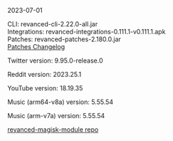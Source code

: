 2023-07-01
  
CLI: revanced-cli-2.22.0-all.jar  
Integrations: revanced-integrations-0.111.1-v0.111.1.apk  
Patches: revanced-patches-2.180.0.jar  
[Patches Changelog](https://github.com/revanced/revanced-patches/releases/tag/v2.180.0)  

Twitter version: 9.95.0-release.0  

Reddit version: 2023.25.1  

YouTube version: 18.19.35  

Music (arm64-v8a) version: 5.55.54  

Music (arm-v7a) version: 5.55.54  

[revanced-magisk-module repo](https://github.com/j-hc/revanced-magisk-module)
